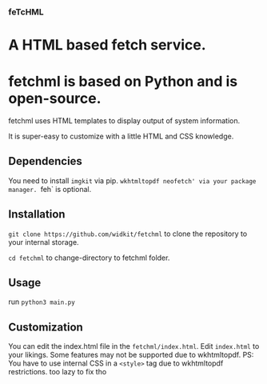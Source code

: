 ### feTcHML
# A HTML based fetch service.

# fetchml is based on Python and is open-source.


fetchml uses HTML templates to display output of system information.

It is super-easy to customize with a little HTML and CSS knowledge.
## Dependencies

You need to install `imgkit` via pip.
`wkhtmltopdf neofetch' via your package manager.
`feh` is optional.

## Installation

`git clone https://github.com/widkit/fetchml` to clone the repository to your internal storage.

`cd fetchml` to change-directory to fetchml folder.

## Usage

run `python3 main.py`

## Customization

You can edit the index.html file in the `fetchml/index.html`.
Edit `index.html` to your likings. Some features may not be supported due to wkhtmltopdf.
PS: You have to use internal CSS in a `<style>` tag due to wkhtmltopdf restrictions.
too lazy to fix tho
